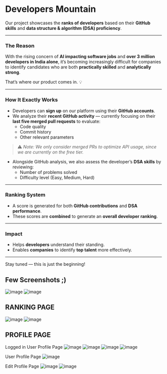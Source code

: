 # Developers Mountain

Our project showcases the **ranks of developers** based on their **GitHub skills** and **data structure & algorithm (DSA) proficiency**.

---

###  The Reason

With the rising concern of **AI impacting software jobs** and **over 3 million developers in India alone**, it’s becoming increasingly difficult for companies to identify candidates who are both **practically skilled** and **analytically strong**.

That’s where our product comes in. 💡

---

###  How It Exactly Works

- Developers can **sign up** on our platform using their **GitHub accounts**.
- We analyze their **recent GitHub activity** — currently focusing on their **last five merged pull requests** to evaluate:
  - Code quality
  - Commit history
  - Other relevant parameters

> ⚠️ _Note: We only consider merged PRs to optimize API usage, since we are currently on the free tier._

- Alongside GitHub analysis, we also assess the developer’s **DSA skills** by reviewing:
  - Number of problems solved
  - Difficulty level (Easy, Medium, Hard)

---

### Ranking System

- A score is generated for both **GitHub contributions** and **DSA performance**.
- These scores are **combined** to generate an **overall developer ranking**.

---

###  Impact

- Helps **developers** understand their standing.
- Enables **companies** to identify **top talent** more effectively.

---

Stay tuned — this is just the beginning!

## Few Screenshots ;)

![image](https://github.com/user-attachments/assets/229cd7c0-60bf-4e24-996c-365327e485d8)
![image](https://github.com/user-attachments/assets/42119db0-7c87-4f4a-ba29-78f310a8017d)

## RANKING PAGE

![image](https://github.com/user-attachments/assets/50d69652-da5d-4dd1-ba86-0f0c7cd50aee)
![image](https://github.com/user-attachments/assets/a9773949-f61c-4db0-8ccf-261395e4bc6d)

## PROFILE PAGE

Logged in User Profile Page
![image](https://github.com/user-attachments/assets/3447254f-817a-4b09-bd6c-ac02d0e401d2)
![image](https://github.com/user-attachments/assets/df28bc62-3b6b-409f-ad5d-4c60519481a0)
![image](https://github.com/user-attachments/assets/9a06b292-4a15-4ee3-8c52-301efc967af1)
![image](https://github.com/user-attachments/assets/d79b46a3-8195-451f-8a10-4d96409e7d47)

User Profile Page
![image](https://github.com/user-attachments/assets/3a0ad260-7874-4b94-8b10-5af14d5effe2)

Edit Profile Page
![image](https://github.com/user-attachments/assets/ee6326ef-39b9-4686-ae17-3fffa46466d5)
![image](https://github.com/user-attachments/assets/3af3ac86-ec04-402a-a143-b2852421564a)

